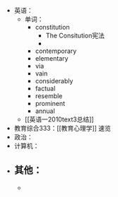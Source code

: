 - 英语：
	- 单词：
		- constitution
			- The Consitution宪法
			-
		- contemporary
		- elementary
		- via
		- vain
		- considerably
		- factual
		- resemble
		- prominent
		- annual
	- [[英语一2010text3总结]]
- 教育综合333：[[教育心理学]] 速览
- 政治：
- 计算机：
- 其他：
	-
	-